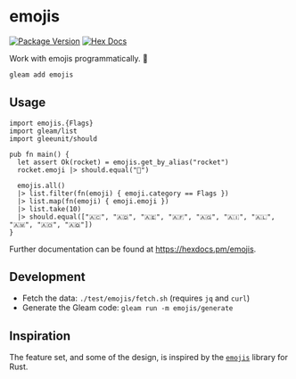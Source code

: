 # emojis

[![Package Version](https://img.shields.io/hexpm/v/emojis)](https://hex.pm/packages/emojis)
[![Hex Docs](https://img.shields.io/badge/hex-docs-ffaff3)](https://hexdocs.pm/emojis/)

Work with emojis programmatically. 🌈

```sh
gleam add emojis
```

## Usage

```gleam
import emojis.{Flags}
import gleam/list
import gleeunit/should

pub fn main() {
  let assert Ok(rocket) = emojis.get_by_alias("rocket")
  rocket.emoji |> should.equal("🚀")

  emojis.all()
  |> list.filter(fn(emoji) { emoji.category == Flags })
  |> list.map(fn(emoji) { emoji.emoji })
  |> list.take(10)
  |> should.equal(["🇦🇨", "🇦🇩", "🇦🇪", "🇦🇫", "🇦🇬", "🇦🇮", "🇦🇱", "🇦🇲", "🇦🇴", "🇦🇶"])
}
```

Further documentation can be found at <https://hexdocs.pm/emojis>.

## Development

- Fetch the data: `./test/emojis/fetch.sh` (requires `jq` and `curl`)
- Generate the Gleam code: `gleam run -m emojis/generate`

## Inspiration

The feature set, and some of the design, is inspired by the
[`emojis`](https://github.com/rossmacarthur/emojis) library for Rust.
